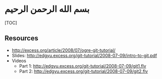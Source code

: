 # بسم الله الرحمن الرحيم

[TOC]

## Resources

- <http://excess.org/article/2008/07/ogre-git-tutorial/>
- Slides: <http://edgyu.excess.org/git-tutorial/2008-07-09/intro-to-git.pdf>
- Videos
  - Part 1: <http://edgyu.excess.org/git-tutorial/2008-07-09/git1.flv>
  - Part 2: <http://edgyu.excess.org/git-tutorial/2008-07-09/git2.flv>
